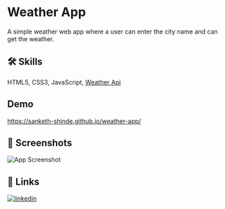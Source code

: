 # Weather App

A simple weather web app where a user can enter the city name and can get the weather.
## 🛠 Skills
HTML5, CSS3, JavaScript, [Weather Api](https://www.weatherapi.com/)

## Demo
https://sanketh-shinde.github.io/weather-app/
## 📸 Screenshots

![App Screenshot](https://i.postimg.cc/jSLQQwkK/demo-screenshot.png)

## 🔗 Links
[![linkedin](https://img.shields.io/badge/linkedin-0A66C2?style=for-the-badge&logo=linkedin&logoColor=white)](https://www.linkedin.com/in/sankethshinde/)